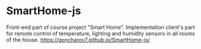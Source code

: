 # SmartHome-js
Front-end part of course project "Smart Home". Implementation client's part for remote control of temperature, lighting and humidity sensors in all rooms of the house.
https://goncharov7.github.io/SmartHome-js/
